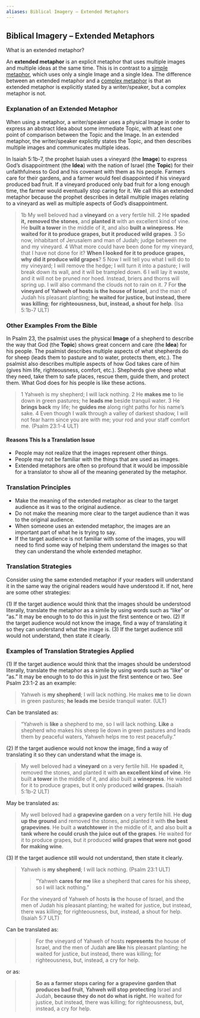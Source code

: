 ```yaml
---
aliases: Biblical Imagery – Extended Metaphors
---
```


## Biblical Imagery – Extended Metaphors

What is an extended metaphor?

An **extended metaphor** is an explicit metaphor that uses multiple images and multiple ideas at the same time. This is in contrast to a [simple metaphor](figs-simetaphor.md), which uses only a single Image and a single Idea. The difference between an extended metaphor and a [complex metaphor](figs-cometaphor.md) is that an extended metaphor is explicitly stated by a writer/speaker, but a complex metaphor is not.

### Explanation of an Extended Metaphor

When using a metaphor, a writer/speaker uses a physical Image in order to express an abstract Idea about some immediate Topic, with at least one point of comparison between the Topic and the Image. In an extended metaphor, the writer/speaker explicitly states the Topic, and then describes multiple images and communicates multiple ideas.

In Isaiah 5:1b-7, the prophet Isaiah uses a vineyard (the **Image**) to express God’s disappointment (the **Idea**) with the nation of Israel (the **Topic**) for their unfaithfulness to God and his covenant with them as his people. Farmers care for their gardens, and a farmer would feel disappointed if his vineyard produced bad fruit. If a vineyard produced only bad fruit for a long enough time, the farmer would eventually stop caring for it. We call this an extended metaphor because the prophet describes in detail multiple images relating to a vineyard as well as multiple aspects of God’s disappointment.

> 1b My well beloved had a **vineyard** on a very fertile hill. 2 He **spaded it,** **removed the stones**, and **planted it** with an excellent kind of vine. He **built a tower** in the middle of it, and also **built a winepress**. **He waited for it to produce grapes, but it produced wild grapes**. 3 So now, inhabitant of Jerusalem and man of Judah; judge between me and my vineyard. 4 What more could have been done for my vineyard, that I have not done for it? **When I looked for it to produce grapes, why did it produce wild grapes**? 5 Now I will tell you what I will do to my vineyard; I will remove the hedge; I will turn it into a pasture; I will break down its wall, and it will be trampled down. 6 I will lay it waste, and it will not be pruned nor hoed. Instead, briers and thorns will spring up. I will also command the clouds not to rain on it. 7 For **the vineyard of Yahweh of hosts is the house of Israel**, and the man of Judah his pleasant planting; **he waited for justice, but instead, there was killing**; **for righteousness, but, instead, a shout for help**. (Isa 5:1b-7 ULT)

### Other Examples From the Bible

In Psalm 23, the psalmist uses the physical **Image** of a shepherd to describe the way that God (the **Topic**) shows great concern and care (the **Idea**) for his people. The psalmist describes multiple aspects of what shepherds do for sheep (leads them to pasture and to water, protects them, etc.). The psalmist also describes multiple aspects of how God takes care of him (gives him life, righteousness, comfort, etc.). Shepherds give sheep what they need, take them to safe places, rescue them, guide them, and protect them. What God does for his people is like these actions.

> 1 Yahweh is my shepherd; I will lack nothing.
> 2 He **makes me** to lie down in green pastures;
> he **leads me** beside tranquil water.
> 3 He **brings back** my life;
> he **guides me** along right paths for his name’s sake.
> 4 Even though I walk through a valley of darkest shadow,
> I will not fear harm since you are with me;
> your rod and your staff comfort me. (Psalm 23:1-4 ULT)

#### Reasons This Is a Translation Issue

* People may not realize that the images represent other things.
* People may not be familiar with the things that are used as images.
* Extended metaphors are often so profound that it would be impossible for a translator to show all of the meaning generated by the metaphor.

### Translation Principles

* Make the meaning of the extended metaphor as clear to the target audience as it was to the original audience.
* Do not make the meaning more clear to the target audience than it was to the original audience.
* When someone uses an extended metaphor, the images are an important part of what he is trying to say.
* If the target audience is not familiar with some of the images, you will need to find some way of helping them understand the images so that they can understand the whole extended metaphor.

### Translation Strategies

Consider using the same extended metaphor if your readers will understand it in the same way the original readers would have understood it. If not, here are some other strategies:

(1) If the target audience would think that the images should be understood literally, translate the metaphor as a simile by using words such as “like” or “as.” It may be enough to to do this in just the first sentence or two.
(2) If the target audience would not know the image, find a way of translating it so they can understand what the image is.
(3) If the target audience still would not understand, then state it clearly.

### Examples of Translation Strategies Applied

(1) If the target audience would think that the images should be understood literally, translate the metaphor as a simile by using words such as “like” or “as.” It may be enough to to do this in just the first sentence or two. See Psalm 23:1-2 as an example:<br>

> Yahweh is **my shepherd**; I will lack nothing.
> He makes **me** to lie down in green pastures;
> **he leads me** beside tranquil water. (ULT)

Can be translated as:

> “Yahweh is **like** a shepherd to me, so I will lack nothing.
> **Like** a shepherd who makes his sheep lie down in green pastures and leads them by peaceful waters, Yahweh helps me to rest peacefully.”

(2) If the target audience would not know the image, find a way of translating it so they can understand what the image is.<br>

> My well beloved had a **vineyard** on a very fertile hill.
> He **spaded** it, removed the stones, and planted it with **an excellent kind of vine**.
> He built **a tower** in the middle of it, and also built a **winepress**.
> He waited for it to produce grapes, but it only produced **wild grapes.** (Isaiah 5:1b-2 ULT)

May be translated as:

> My well beloved had a **grapevine garden** on a very fertile hill.
> He **dug up the ground** and removed the stones, and planted it with **the best grapevines**.
> He built a **watchtower** in the middle of it, and also built **a tank where he could crush the juice out of the grapes**.
> He waited for it to produce grapes, but it produced **wild grapes that were not good for making wine**.

(3) If the target audience still would not understand, then state it clearly.

> Yahweh is **my shepherd**; I will lack nothing. (Psalm 23:1 ULT)
>
> > “Yahweh **cares for me** like a shepherd that cares for his sheep, so I will lack nothing.”
>
> For the vineyard of Yahweh of hosts **is** the house of Israel,
> and the men of Judah his pleasant planting;
> he waited for justice, but instead, there was killing;
> for righteousness, but, instead, a shout for help. (Isaiah 5:7 ULT)

Can be translated as:

> > For the vineyard of Yahweh of hosts **represents** the house of Israel,
> > and the men of Judah **are like** his pleasant planting;
> > he waited for justice, but instead, there was killing;
> > for righteousness, but, instead, a cry for help.

or as:

> > **So as** **a farmer stops caring** **for** **a** **grapevine** **garden that produces bad fruit**,
> > **Yahweh will stop protecting** Israel and Judah,
> > **because they do not do what is right.**
> > He waited for justice, but instead, there was killing;
> > for righteousness, but, instead, a cry for help.
